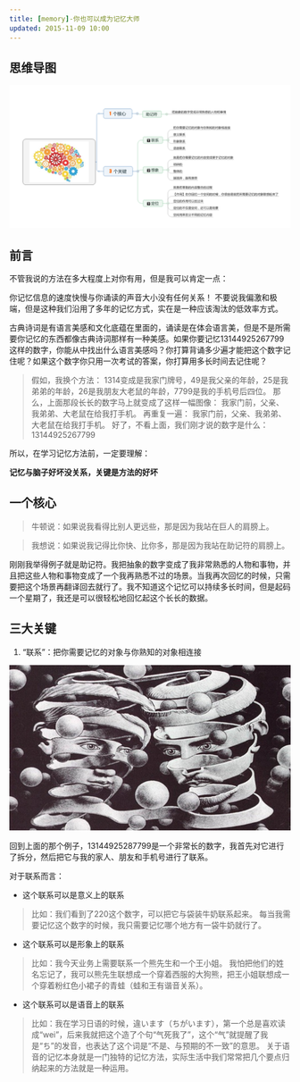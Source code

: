 ```yaml
---
title: [memory]-你也可以成为记忆大师
updated: 2015-11-09 10:00
---
```


## 思维导图

![思维导图](https://raw.githubusercontent.com/tudoubang/Bed/master/memory/memory-1.png)

## 前言

不管我说的方法在多大程度上对你有用，但是我可以肯定一点：
 
你记忆信息的速度快慢与你诵读的声音大小没有任何关系！
不要说我偏激和极端，但是这种我们沿用了多年的记忆方式，实在是一种应该淘汰的低效率方式。
 
古典诗词是有语言美感和文化底蕴在里面的，诵读是在体会语言美，但是不是所需要你记忆的东西都像古典诗词那样有一种美感。如果你要记忆13144925267799这样的数字，你能从中找出什么语言美感吗？你打算背诵多少遍才能把这个数字记住呢？如果这个数字你只用一次考试的答案，你打算用多长时间去记住呢？
 
>假如，我换个方法：
 1314变成是我家门牌号，49是我父亲的年龄，25是我弟弟的年龄，26是我朋友大老鼠的年龄，7799是我的手机号后四位。
那么，上面那段长长的数字马上就变成了这样一幅图像：
我家门前，父亲、我弟弟、大老鼠在给我打手机。
再重复一遍：
我家门前，父亲、我弟弟、大老鼠在给我打手机。
好了，不看上面，我们刚才说的数字是什么：13144925267799
 
所以，在学习记忆方法前，一定要理解：
 
**记忆与脑子好坏没关系，关键是方法的好坏**

## 一个核心

> 牛顿说：如果说我看得比别人更远些，那是因为我站在巨人的肩膀上。

> 我想说：如果说我记得比你快、比你多，那是因为我站在助记符的肩膀上。

刚刚我举得例子就是助记符。我把抽象的数字变成了我非常熟悉的人物和事物，并且把这些人物和事物变成了一个我再熟悉不过的场景。当我再次回忆的时候，只需要把这个场景再翻译回去就行了。我不知道这个记忆可以持续多长时间，但是起码一个星期了，我还是可以很轻松地回忆起这个长长的数据。


## 三大关键

1. “联系”：把你需要记忆的对象与你熟知的对象相连接

![信息本身就是交织相连的](https://raw.githubusercontent.com/tudoubang/Bed/master/memory/memory-2.png)

回到上面的那个例子，13144925287799是一个非常长的数字，我首先对它进行了拆分，然后把它与我的家人、朋友和手机号进行了联系。
 
对于联系而言：

* 这个联系可以是意义上的联系

> 比如：我们看到了220这个数字，可以把它与袋装牛奶联系起来。
每当我需要记忆这个数字的时候，我只需要记忆哪个地方有一袋牛奶就行了。


* 这个联系可以是形象上的联系


> 比如：我今天业务上需要联系一个熊先生和一个王小姐。
我怕把他们的姓名忘记了，我可以熊先生联想成一个穿着西服的大狗熊，把王小姐联想成一个穿着粉红色小裙子的青蛙（蛙和王有谐音关系）。


* 这个联系可以是语音上的联系


> 比如：我在学习日语的时候，違います（ちがいます），第一个总是喜欢读成“wei”，后来我就把这个造了个句“气死我了”，这个“气”就提醒了我是“ち”的发音，也表达了这个词是“不是、与预期的不一致”的意思。
关于语音的记忆本身就是一门独特的记忆方法，实际生活中我们常常把几个要点归纳起来的方法就是一种运用。
